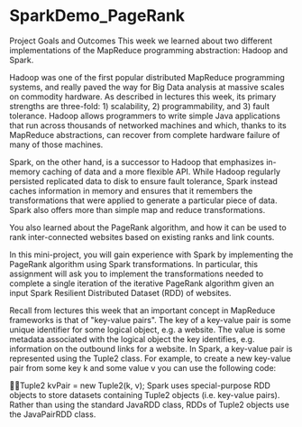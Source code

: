 # SparkDemo_PageRank
Project Goals and Outcomes
This week we learned about two different implementations of the MapReduce programming abstraction: Hadoop and Spark.

Hadoop was one of the first popular distributed MapReduce programming systems, and really paved the way for Big Data analysis at massive scales on commodity hardware. As described in lectures this week, its primary strengths are three-fold: 1) scalability, 2) programmability, and 3) fault tolerance. Hadoop allows programmers to write simple Java applications that run across thousands of networked machines and which, thanks to its MapReduce abstractions, can recover from complete hardware failure of many of those machines.

Spark, on the other hand, is a successor to Hadoop that emphasizes in-memory caching of data and a more flexible API. While Hadoop regularly persisted replicated data to disk to ensure fault tolerance, Spark instead caches information in memory and ensures that it remembers the transformations that were applied to generate a particular piece of data. Spark also offers more than simple map and reduce transformations.

You also learned about the PageRank algorithm, and how it can be used to rank inter-connected websites based on existing ranks and link counts.

In this mini-project, you will gain experience with Spark by implementing the PageRank algorithm using Spark transformations. In particular, this assignment will ask you to implement the transformations needed to complete a single iteration of the iterative PageRank algorithm given an input Spark Resilient Distributed Dataset (RDD) of websites.

Recall from lectures this week that an important concept in MapReduce frameworks is that of "key-value pairs". The key of a key-value pair is some unique identifier for some logical object, e.g. a website. The value is some metadata associated with the logical object the key identifies, e.g. information on the outbound links for a website. In Spark, a key-value pair is represented using the Tuple2 class. For example, to create a new key-value pair from some key k and some value v you can use the following code:


Tuple2 kvPair = new Tuple2(k, v);
Spark uses special-purpose RDD objects to store datasets containing Tuple2 objects (i.e. key-value pairs). Rather than using the standard JavaRDD class, RDDs of Tuple2 objects use the JavaPairRDD class.
